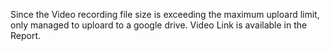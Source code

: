 Since the Video recording file size is exceeding the maximum uploard limit, only managed to uploard to a google drive.
Video Link is available in the Report.

